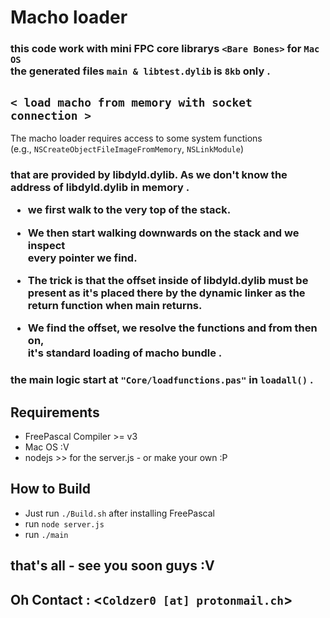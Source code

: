 # Macho loader

### this code work with mini FPC core librarys `<Bare Bones>` for `Mac OS` <br> the generated files `main & libtest.dylib` is `8kb` only .


## `< load macho from memory with socket connection >`

The macho loader requires access to some system functions <br>
(e.g., `NSCreateObjectFileImageFromMemory`, `NSLinkModule`)

<h3>
that are provided by libdyld.dylib. As we don't know the address of libdyld.dylib in memory .

- we first walk to the very top of the stack. 

- We then start walking downwards on the stack and we inspect <br> every pointer we find. 
- The trick is that the offset inside of libdyld.dylib must be <br> present as it's placed there by the dynamic linker as the <br> return function when main returns. 
- We find the offset, we resolve the functions and from then on, <br> it's standard loading of macho bundle .

### the main logic start at `"Core/loadfunctions.pas"` in `loadall()` .

## Requirements
- FreePascal Compiler >= v3
- Mac OS :V
- nodejs >> for the server.js - or make your own :P 

## How to Build

- Just run `./Build.sh` after installing FreePascal
- run `node server.js`
- run `./main`

## that's all - see you soon guys :V
## Oh Contact : <`Coldzer0 [at] protonmail.ch`>
